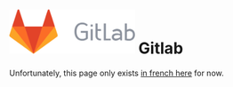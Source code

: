 # <img src="/images/gitlab_logo.svg" height="80px" alt="Gitlab's logo"> Gitlab

Unfortunately, this page only exists [in french here](app_gitlab_fr) for now.
